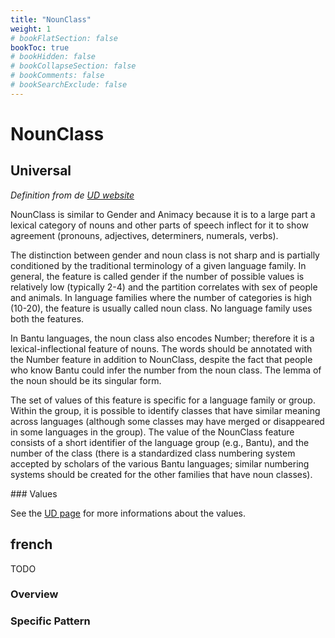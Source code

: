 ```yaml
---
title: "NounClass"
weight: 1
# bookFlatSection: false
bookToc: true
# bookHidden: false
# bookCollapseSection: false
# bookComments: false
# bookSearchExclude: false
---
```


# NounClass

## Universal

*Definition from de [UD website](https://universaldependencies.org/u/feat/NounClass.html)*

NounClass is similar to Gender and Animacy because it is to a large part a lexical category of nouns and other parts of speech inflect for it to show agreement (pronouns, adjectives, determiners, numerals, verbs).

The distinction between gender and noun class is not sharp and is partially conditioned by the traditional terminology of a given language family. In general, the feature is called gender if the number of possible values is relatively low (typically 2-4) and the partition correlates with sex of people and animals. In language families where the number of categories is high (10-20), the feature is usually called noun class. No language family uses both the features.

In Bantu languages, the noun class also encodes Number; therefore it is a lexical-inflectional feature of nouns. The words should be annotated with the Number feature in addition to NounClass, despite the fact that people who know Bantu could infer the number from the noun class. The lemma of the noun should be its singular form.

The set of values of this feature is specific for a language family or group. Within the group, it is possible to identify classes that have similar meaning across languages (although some classes may have merged or disappeared in some languages in the group). The value of the NounClass feature consists of a short identifier of the language group (e.g., Bantu), and the number of the class (there is a standardized class numbering system accepted by scholars of the various Bantu languages; similar numbering systems should be created for the other families that have noun classes).

### Values

See the [UD page](https://universaldependencies.org/u/feat/NounClass.html) for more informations about the values.



## french

TODO
### Overview

### Specific Pattern



